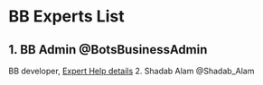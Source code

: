 # BB Experts List

## 1. BB Admin @BotsBusinessAdmin
BB developer, [Expert Help details](https://telegra.ph/Expert-help-from-BB-Admin-05-20)
2. Shadab Alam @Shadab_Alam 

